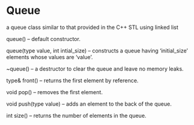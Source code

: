 # Queue
a queue class similar to that provided in the C++ STL using linked list

queue() – default constructor. 

queue(type value, int intial_size) – constructs a queue having ‘initial_size’ elements whose values are ‘value’. 

~queue() – a destructor to clear the queue and leave no memory leaks. 

type& front() – returns the first element by reference. 

void pop() – removes the first element. 

void push(type value) – adds an element to the back of the queue. 

int size() – returns the number of elements in the queue. 
